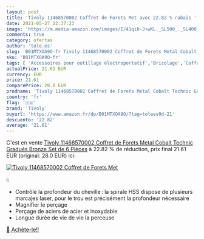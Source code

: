 ```yaml
---
layout: post
title: 'Tivoly 11468570002 Coffret de Forets Met avec 22.82 % rabais '
date: 2021-05-27 22:37:23
image: 'https://m.media-amazon.com/images/I/41qih-J+wKL._SL500_._SL400_.jpg'
comments: true
category: ofertas
author: 'tole.es'
slug: 'B01MTXOA9O-fr Tivoly 11468570002 Coffret de Forets Metal Cobalt Technic...'
sku: 'B01MTXOA9O-fr'
tags: [ 'Accessoires pour outillage électroportatif','Bricolage','Coffrets de forets','Outillage à main et électroportatif','tivoly', ]
actualPrice: 21.61 EUR
currency: EUR
price: 21.61
comparePrice: 28.0 EUR
prodname: 'Tivoly 11468570002 Coffret de Forets Metal Cobalt Technic Gradués  Bronze  Set de 6 Pièces'
country: 'fr'
flag: '🇫🇷'
brand: 'Tivoly'
buyurl: 'https://www.amazon.fr/dp/B01MTXOA9O/?tag=tolees0d-21'
descuento: '22.82'
average: '21.61'
---
```


C'est en vente [Tivoly 11468570002 Coffret de Forets Metal Cobalt Technic Gradués  Bronze  Set de 6 Pièces](https://www.amazon.fr/dp/B01MTXOA9O/?tag=tolees0d-21)  à  22.82 % de réduction, prix final  21.61 EUR (original: 28.0 EUR) ici:

[![Tivoly 11468570002 Coffret de Forets Met](https://m.media-amazon.com/images/I/41qih-J+wKL._SL500_._SL400_.jpg)](https://www.amazon.fr/dp/B01MTXOA9O/?tag=tolees0d-21)

ℹ️:

- Contrôle la profondeur du cheville : la spirale HSS dispose de plusieurs marcajes laser, pour le trou est précisément la profondeur nécessaire
- Magnifier le perçage
- Perçage de aciers de acier et inoxydable
- Longue durée de vie de vie la perceuse

[🛒 Achète-le!!](https://www.amazon.fr/dp/B01MTXOA9O/?tag=tolees0d-21)
